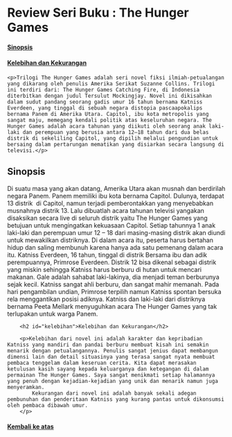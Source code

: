 <html>
<head>

<title>Page Title</title>
</head>
<body>

<h1 id="atas">Review Seri Buku : The Hunger Games</h1>
<h4> <a href="#sinopsis"> Sinopsis</a></h4>
<h4> <a href="#kelebihan"> Kelebihan dan Kekurangan </a></h4>

    <p>Trilogi The Hunger Games adalah seri novel fiksi ilmiah-petualangan yang dikarang oleh penulis Amerika Serikat Suzanne Collins. Trilogi ini terdiri dari: The Hunger Games Catching Fire, di Indonesia diterbitkan dengan judul Tersulut Mockingjay. Novel ini dikisahkan dalam sudut pandang seorang gadis umur 16 tahun bernama Katniss Everdeen, yang tinggal di sebuah negara distopia pascaapokalips bernama Panem di Amerika Utara. Capitol, ibu kota metropolis yang sangat maju, memegang kendali politik atas keseluruhan negara. The Hunger Games adalah acara tahunan yang diikuti oleh seorang anak laki-laki dan perempuan yang berusia antara 12–18 tahun dari dua belas distrik di sekeliling Capitol, yang dipilih melalui pengundian untuk bersaing dalam pertarungan mematikan yang disiarkan secara langsung di televisi.</p>
    
<h2 id="sinopsis">Sinopsis</h2>
   
   <p>Di suatu masa yang akan datang, Amerika Utara akan musnah dan berdirilah negara Panem. Panem memiliki ibu kota bernama Capitol. Dulunya, terdapat 13 distrik  di Capitol, namun terjadi pemberontakkan yang menyebabkan musnahnya distrik 13. Lalu dibuatlah acara tahunan televisi yangakan disaksikan secara live di seluruh distrik yaitu The Hunger Games yang betujuan untuk mengingatkan kekuasaan Capitol. Setiap tahunnya 1 anak laki-laki dan perempuan umur 12 – 18 dari masing-masing distrik akan diundi untuk mewakilkan distriknya. Di dalam acara itu, peserta harus bertahan hidup dan saling membunuh karena hanya ada satu pemenang dalam acara itu.
        Katniss Everdeen, 16 tahun, tinggal di distrik Bersama ibu dan adik perempuannya, Primrose Everdeen. Distrik 12 bisa dikenal sebagai distrik yang miskin sehingga Katniss harus berburu di hutan untuk mencari makanan. Gale adalah sahabat laki-lakinya, dia menjadi teman berburunya sejak kecil. Katniss sangat ahli berburu, dan sangat mahir memanah.
        Pada hari pengambilan undian, Primrose terpilih namun Katniss spontan bersuka rela menggantikan posisi adiknya. Katniss dan laki-laki dari distriknya bernama Peeta Mellark menyuguhkan acara The Hunger Games yang tak terlupakan untuk warga Panem.
        </p>
        
        <h2 id="kelebihan">Kelebihan dan Kekurangan</h2>
        
        <p>Kelebihan dari novel ini adalah karakter dan kepribadian Katniss yang mandiri dan pandai berburu membuat kisah ini semakin menarik dengan petualangannya. Penulis sangat jenius dapat membangun dimensi lain dan detail situasinya yang terasa sangat nyata membuat pembaca tenggelam dalam keseruan cerita. Kita dapat merasakan ketulusan kasih sayang kepada keluarganya dan ketegangan di dalam permainan The Hunger Games. Saya sangat menikmati setiap halamannya yang penuh dengan kejadian-kejadian yang unik dan menarik namun juga menyeramkan.
            Kekurangan dari novel ini adalah banyak sekali adegan pembunuhan dan penderitaan Katniss yang kurang pantas untuk dikonsumsi oleh pembaca dibawah umur.
        </p>
<h4><a href="#atas"> Kembali ke atas</a></h4>
</body>
</html>
